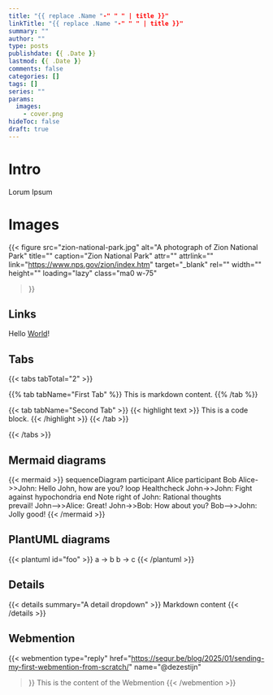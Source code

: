 ```yaml
---
title: "{{ replace .Name "-" " " | title }}"
linkTitle: "{{ replace .Name "-" " " | title }}"
summary: ""
author: ""
type: posts
publishdate: {{ .Date }}
lastmod: {{ .Date }}
comments: false
categories: []
tags: []
series: ""
params:
  images:
    - cover.png
hideToc: false
draft: true
---
```


# Intro

Lorum Ipsum

# Images

{{< figure
  src="zion-national-park.jpg"
  alt="A photograph of Zion National Park"
  title=""
  caption="Zion National Park"
  attr=""
  attrlink=""
  link="https://www.nps.gov/zion/index.htm"
  target="_blank"
  rel=""
  width=""
  height=""
  loading="lazy"
  class="ma0 w-75"
>}}

## Links

Hello [World][world]!

## Tabs

{{< tabs tabTotal="2" >}}

{{% tab tabName="First Tab" %}}
This is markdown content.
{{% /tab %}}

{{< tab tabName="Second Tab" >}}
{{< highlight text >}}
This is a code block.
{{< /highlight >}}
{{< /tab >}}

{{< /tabs >}}

## Mermaid diagrams

{{< mermaid >}}
sequenceDiagram
participant Alice
participant Bob
Alice->>John: Hello John, how are you?
loop Healthcheck
    John->>John: Fight against hypochondria
end
Note right of John: Rational thoughts <br>prevail!
John-->>Alice: Great!
John->>Bob: How about you?
Bob-->>John: Jolly good!
{{< /mermaid >}}

## PlantUML diagrams

{{< plantuml id="foo" >}}
a -> b
b -> c
{{< /plantuml >}}

## Details

{{< details summary="A detail dropdown" >}}
Markdown content
{{< /details >}}

## Webmention

{{< webmention
  type="reply"
  href="https://sequr.be/blog/2025/01/sending-my-first-webmention-from-scratch/"
  name="@dezestijn"
>}}
This is the content of the Webmention
{{< /webmention >}}


[world]: https://example.com "World"
